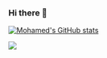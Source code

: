 ### Hi there 👋


[![Mohamed's GitHub stats](https://github-readme-stats.vercel.app/api?username=mohamedSabry0)](https://github.com/anuraghazra/github-readme-stats)

<img
  src="https://cr-ss-service.azurewebsites.net/api/ScreenShot?widget=summary&username=mohamedSabry0&width=150&show-avatar=false&style=--border-radius:10px"
/>

